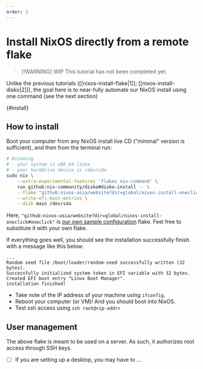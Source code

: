 ```yaml
---
order: 3
---
```


# Install NixOS directly from a remote flake

>[!WARNING] WIP
> This tutorial has not been completed yet.

Unlike the previous tutorials ([[nixos-install-flake|1]]; [[nixos-install-disko|2]]), the goal here is to near-fully automate our NixOS install using one command (see the next section)

{#install}
## How to install

Boot your computer from any NixOS install live CD ("minimal" version is sufficient), and then from the terminal run:

```sh
# Assuming 
# - your system is x86_64-linux
# - your harddrive device is /dev/sda
sudo nix \
    --extra-experimental-features 'flakes nix-command' \
    run github:nix-community/disko#disko-install -- \
    --flake "github:nixos-asia/website?dir=global/nixos-install-oneclick#oneclick" \
    --write-efi-boot-entries \
    --disk main /dev/sda
```

Here, `"github:nixos-asia/website?dir=global/nixos-install-oneclick#oneclick"` is [our own sample configuration](https://github.com/nixos-asia/website/tree/master/global/nixos-install-oneclick) flake. Feel free to substitute it with your own flake. 

If everything goes well, you should see the installation successfully finish with a message like this below:

```text
...
Random seed file /boot/loader/random-seed successfully written (32 bytes).
Successfully initialized system token in EFI variable with 32 bytes.
Created EFI boot entry "Linux Boot Manager".
installation finished!
```

- Take note of the IP address of your machine using `ifconfig`.
- Reboot your computer (or VM)! And you should boot into NixOS. 
- Test ssh access using `ssh root@<ip-addr>`

## User management

The above flake is meant to be used on a server. As such, it authorizes root access through SSH keys. 

- [ ] If you are setting up a desktop, you may have to ...